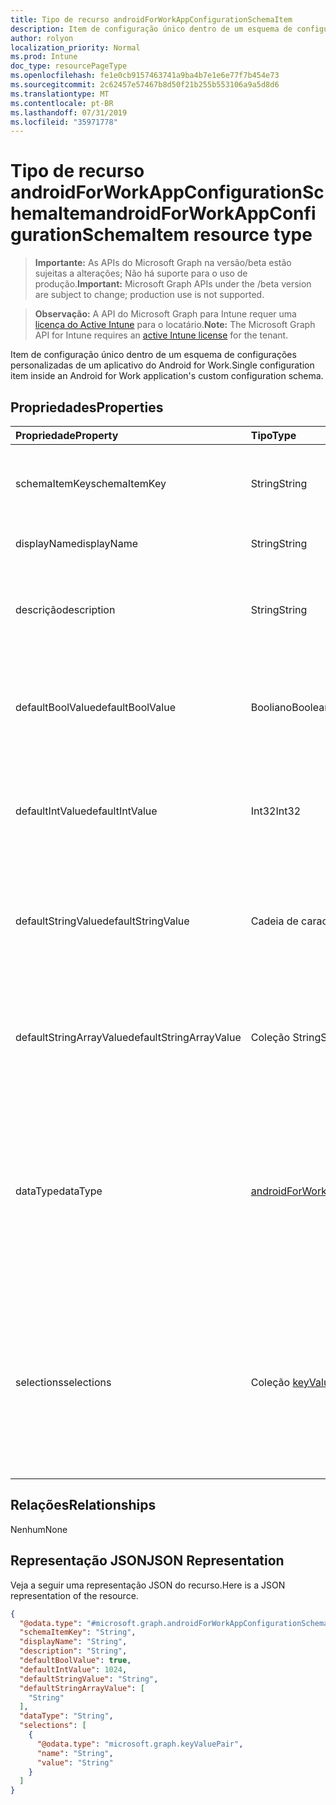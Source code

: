 ```yaml
---
title: Tipo de recurso androidForWorkAppConfigurationSchemaItem
description: Item de configuração único dentro de um esquema de configurações personalizadas de um aplicativo do Android for Work.
author: rolyon
localization_priority: Normal
ms.prod: Intune
doc_type: resourcePageType
ms.openlocfilehash: fe1e0cb9157463741a9ba4b7e1e6e77f7b454e73
ms.sourcegitcommit: 2c62457e57467b8d50f21b255b553106a9a5d8d6
ms.translationtype: MT
ms.contentlocale: pt-BR
ms.lasthandoff: 07/31/2019
ms.locfileid: "35971778"
---
```

# <a name="androidforworkappconfigurationschemaitem-resource-type"></a><span data-ttu-id="17217-103">Tipo de recurso androidForWorkAppConfigurationSchemaItem</span><span class="sxs-lookup"><span data-stu-id="17217-103">androidForWorkAppConfigurationSchemaItem resource type</span></span>

> <span data-ttu-id="17217-104">**Importante:** As APIs do Microsoft Graph na versão/beta estão sujeitas a alterações; Não há suporte para o uso de produção.</span><span class="sxs-lookup"><span data-stu-id="17217-104">**Important:** Microsoft Graph APIs under the /beta version are subject to change; production use is not supported.</span></span>

> <span data-ttu-id="17217-105">**Observação:** A API do Microsoft Graph para Intune requer uma [licença do Active Intune](https://go.microsoft.com/fwlink/?linkid=839381) para o locatário.</span><span class="sxs-lookup"><span data-stu-id="17217-105">**Note:** The Microsoft Graph API for Intune requires an [active Intune license](https://go.microsoft.com/fwlink/?linkid=839381) for the tenant.</span></span>

<span data-ttu-id="17217-106">Item de configuração único dentro de um esquema de configurações personalizadas de um aplicativo do Android for Work.</span><span class="sxs-lookup"><span data-stu-id="17217-106">Single configuration item inside an Android for Work application's custom configuration schema.</span></span>

## <a name="properties"></a><span data-ttu-id="17217-107">Propriedades</span><span class="sxs-lookup"><span data-stu-id="17217-107">Properties</span></span>
|<span data-ttu-id="17217-108">Propriedade</span><span class="sxs-lookup"><span data-stu-id="17217-108">Property</span></span>|<span data-ttu-id="17217-109">Tipo</span><span class="sxs-lookup"><span data-stu-id="17217-109">Type</span></span>|<span data-ttu-id="17217-110">Descrição</span><span class="sxs-lookup"><span data-stu-id="17217-110">Description</span></span>|
|:---|:---|:---|
|<span data-ttu-id="17217-111">schemaItemKey</span><span class="sxs-lookup"><span data-stu-id="17217-111">schemaItemKey</span></span>|<span data-ttu-id="17217-112">String</span><span class="sxs-lookup"><span data-stu-id="17217-112">String</span></span>|<span data-ttu-id="17217-113">Chave exclusiva que o aplicativo usa para identificar o item</span><span class="sxs-lookup"><span data-stu-id="17217-113">Unique key the application uses to identify the item</span></span>|
|<span data-ttu-id="17217-114">displayName</span><span class="sxs-lookup"><span data-stu-id="17217-114">displayName</span></span>|<span data-ttu-id="17217-115">String</span><span class="sxs-lookup"><span data-stu-id="17217-115">String</span></span>|<span data-ttu-id="17217-116">Nome legível por humanos</span><span class="sxs-lookup"><span data-stu-id="17217-116">Human readable name</span></span>|
|<span data-ttu-id="17217-117">descrição</span><span class="sxs-lookup"><span data-stu-id="17217-117">description</span></span>|<span data-ttu-id="17217-118">String</span><span class="sxs-lookup"><span data-stu-id="17217-118">String</span></span>|<span data-ttu-id="17217-119">Descrição do que o item controla dentro do aplicativo</span><span class="sxs-lookup"><span data-stu-id="17217-119">Description of what the item controls within the application</span></span>|
|<span data-ttu-id="17217-120">defaultBoolValue</span><span class="sxs-lookup"><span data-stu-id="17217-120">defaultBoolValue</span></span>|<span data-ttu-id="17217-121">Booliano</span><span class="sxs-lookup"><span data-stu-id="17217-121">Boolean</span></span>|<span data-ttu-id="17217-122">Valor padrão para itens do tipo booliano, se especificado pelo desenvolvedor do aplicativo</span><span class="sxs-lookup"><span data-stu-id="17217-122">Default value for boolean type items, if specified by the app developer</span></span>|
|<span data-ttu-id="17217-123">defaultIntValue</span><span class="sxs-lookup"><span data-stu-id="17217-123">defaultIntValue</span></span>|<span data-ttu-id="17217-124">Int32</span><span class="sxs-lookup"><span data-stu-id="17217-124">Int32</span></span>|<span data-ttu-id="17217-125">Valor padrão para itens do tipo inteiro, se especificado pelo desenvolvedor do aplicativo</span><span class="sxs-lookup"><span data-stu-id="17217-125">Default value for integer type items, if specified by the app developer</span></span>|
|<span data-ttu-id="17217-126">defaultStringValue</span><span class="sxs-lookup"><span data-stu-id="17217-126">defaultStringValue</span></span>|<span data-ttu-id="17217-127">Cadeia de caracteres</span><span class="sxs-lookup"><span data-stu-id="17217-127">String</span></span>|<span data-ttu-id="17217-128">Valor padrão para itens do tipo cadeia de caracteres, se especificado pelo desenvolvedor do aplicativo</span><span class="sxs-lookup"><span data-stu-id="17217-128">Default value for string type items, if specified by the app developer</span></span>|
|<span data-ttu-id="17217-129">defaultStringArrayValue</span><span class="sxs-lookup"><span data-stu-id="17217-129">defaultStringArrayValue</span></span>|<span data-ttu-id="17217-130">Coleção String</span><span class="sxs-lookup"><span data-stu-id="17217-130">String collection</span></span>|<span data-ttu-id="17217-131">Valor padrão para itens do tipo matriz, se especificado pelo desenvolvedor do aplicativo</span><span class="sxs-lookup"><span data-stu-id="17217-131">Default value for string array type items, if specified by the app developer</span></span>|
|<span data-ttu-id="17217-132">dataType</span><span class="sxs-lookup"><span data-stu-id="17217-132">dataType</span></span>|[<span data-ttu-id="17217-133">androidForWorkAppConfigurationSchemaItemDataType</span><span class="sxs-lookup"><span data-stu-id="17217-133">androidForWorkAppConfigurationSchemaItemDataType</span></span>](../resources/intune-androidforwork-androidforworkappconfigurationschemaitemdatatype.md)|<span data-ttu-id="17217-134">O tipo de valor que este item descreve.</span><span class="sxs-lookup"><span data-stu-id="17217-134">The type of value this item describes.</span></span> <span data-ttu-id="17217-135">Os valores possíveis são: `bool`, `integer`, `string`, `choice`, `multiselect`, `bundle`, `bundleArray`, `hidden`.</span><span class="sxs-lookup"><span data-stu-id="17217-135">Possible values are: `bool`, `integer`, `string`, `choice`, `multiselect`, `bundle`, `bundleArray`, `hidden`.</span></span>|
|<span data-ttu-id="17217-136">selections</span><span class="sxs-lookup"><span data-stu-id="17217-136">selections</span></span>|<span data-ttu-id="17217-137">Coleção [keyValuePair](../resources/intune-shared-keyvaluepair.md)</span><span class="sxs-lookup"><span data-stu-id="17217-137">[keyValuePair](../resources/intune-shared-keyvaluepair.md) collection</span></span>|<span data-ttu-id="17217-138">Lista de pares nome/valor legíveis por humanos dos valores válidos que podem ser definidos para esse item (somente itens de Escolha e Múltipla escolha)</span><span class="sxs-lookup"><span data-stu-id="17217-138">List of human readable name/value pairs for the valid values that can be set for this item (Choice and Multiselect items only)</span></span>|

## <a name="relationships"></a><span data-ttu-id="17217-139">Relações</span><span class="sxs-lookup"><span data-stu-id="17217-139">Relationships</span></span>
<span data-ttu-id="17217-140">Nenhum</span><span class="sxs-lookup"><span data-stu-id="17217-140">None</span></span>

## <a name="json-representation"></a><span data-ttu-id="17217-141">Representação JSON</span><span class="sxs-lookup"><span data-stu-id="17217-141">JSON Representation</span></span>
<span data-ttu-id="17217-142">Veja a seguir uma representação JSON do recurso.</span><span class="sxs-lookup"><span data-stu-id="17217-142">Here is a JSON representation of the resource.</span></span>
<!-- {
  "blockType": "resource",
  "@odata.type": "microsoft.graph.androidForWorkAppConfigurationSchemaItem"
}
-->
``` json
{
  "@odata.type": "#microsoft.graph.androidForWorkAppConfigurationSchemaItem",
  "schemaItemKey": "String",
  "displayName": "String",
  "description": "String",
  "defaultBoolValue": true,
  "defaultIntValue": 1024,
  "defaultStringValue": "String",
  "defaultStringArrayValue": [
    "String"
  ],
  "dataType": "String",
  "selections": [
    {
      "@odata.type": "microsoft.graph.keyValuePair",
      "name": "String",
      "value": "String"
    }
  ]
}
```





